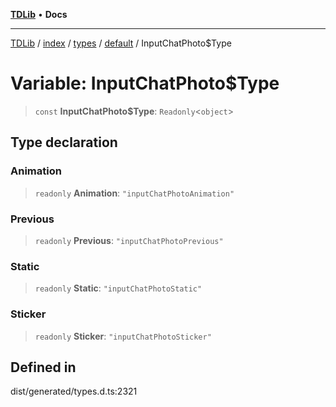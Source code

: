 [**TDLib**](../../../../../../README.md) • **Docs**

***

[TDLib](../../../../../../modules.md) / [index](../../../../../README.md) / [types](../../../README.md) / [default](../README.md) / InputChatPhoto$Type

# Variable: InputChatPhoto$Type

> `const` **InputChatPhoto$Type**: `Readonly`\<`object`\>

## Type declaration

### Animation

> `readonly` **Animation**: `"inputChatPhotoAnimation"`

### Previous

> `readonly` **Previous**: `"inputChatPhotoPrevious"`

### Static

> `readonly` **Static**: `"inputChatPhotoStatic"`

### Sticker

> `readonly` **Sticker**: `"inputChatPhotoSticker"`

## Defined in

dist/generated/types.d.ts:2321
